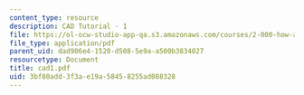 ```yaml
---
content_type: resource
description: CAD Tutorial - 1
file: https://ol-ocw-studio-app-qa.s3.amazonaws.com/courses/2-000-how-and-why-machines-work-spring-2002/3bf80add3f3ae19a58458255ad088328_cad1.pdf
file_type: application/pdf
parent_uid: dad906e4-1520-d508-5e9a-a500b3834027
resourcetype: Document
title: cad1.pdf
uid: 3bf80add-3f3a-e19a-5845-8255ad088328
---
```

